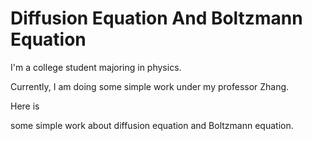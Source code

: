 # Diffusion Equation And Boltzmann Equation

I'm a college student majoring in physics.

Currently, I am doing some simple work under my professor Zhang.

Here is

some simple work about diffusion equation and Boltzmann equation.
